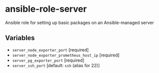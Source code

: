# ansible-role-server

Ansible role for setting up basic packages on an Ansible-managed server

## Variables

- `server_node_exporter_port` [required]
- `server_node_exporter_prometheus_host_ip` [required]
- `server_pg_exporter_port` [required]
- `server_ssh_port` [default: `ssh` (alias for 22)]
